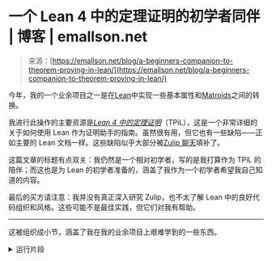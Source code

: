 <!--yml

分类：未分类

日期：2024-05-27 14:33:25

-->

# 一个 Lean 4 中的定理证明的初学者同伴 | 博客 | emallson.net

> 来源：[https://emallson.net/blog/a-beginners-companion-to-theorem-proving-in-lean/](https://emallson.net/blog/a-beginners-companion-to-theorem-proving-in-lean/)

今年，我的一个业余项目之一是在[Lean](https://lean-lang.org/)中实现一些基本属性和[Matroids](https://en.wikipedia.org/wiki/Matroid)之间的转换。

我进行此操作的主要资源是[*Lean 4 中的定理证明*](https://lean-lang.org/theorem_proving_in_lean4/title_page.html)（TPiL），这是一个非常详细的关于如何使用 Lean 作为证明助手的指南。虽然很有用，但它也有一些缺陷——正如主要的 Lean 文档一样。这些缺陷似乎大部分被[Zulip 聊天](https://leanprover-community.github.io/archive/)填补了。

这篇文章的标题有点双关：我仍然是一个相对初学者，写的是我打算作为 TPiL 的陪伴；而这也是为 Lean 的初学者准备的，涵盖了我作为一个初学者希望我自己知道的内容。

最后的买方请注意：我并没有真正深入研究 Zulip，也不太了解 Lean 中的良好代码组织和风格。这些可能不是最佳实践，但它们对我有帮助。

* * *

这被组织成小节，涵盖了我在我的业余项目上艰难学到的一些东西。

<details><summary>运行片段</summary>

你可以在 Lean 或 [Lean 网站](https://live.lean-lang.org/) 上运行下面的代码片段，如果你将此前导语粘贴在顶部：

```
import Mathlib.Data.Finset.Basic import Mathlib.Data.Finset.Card 
```</details>

```
example (S T : Finset α) : S ⊆ T -> T ⊆ S -> T = S := by 
 exact? 
```

在我的 Lean 学习早期，最大的痛点之一是找到要使用的定理。[`mathlib`](https://leanprover-community.github.io/mathlib4_docs/foundational_types.html) 文档很棒，但缺乏 [hoogle](https://hoogle.haskell.org/)-风格的搜索。

编辑：显然不是！`LeahNeukirchen` 在[lobste.rs](https://lobste.rs/s/hwjv0f/beginner_s_companion_theorem_proving#c_7rypt5)上指出了我忽略的两个不同的 hoogle 风格搜索引擎：

`rw?`、`simp?`、`apply?` 和 `exact?` 策略在 Lean 环境中为你提供了专门的 hoogle 风格访问，找到满足特定目标的候选定理，并在编辑器 UI 中列出它们。如果使用 LSP，你可以通过代码操作选择其中一个解决方案。

默认情况下，所有目标都针对当前目标，但 `rw?` 和 `simp?` 可以有 `at` 形式：

```
example (S T : Finset α) : S ⊆ T -> T ⊆ S -> T = S := by 
 intro S_subs T_subs rw? at S_subs 
```

TPiL 在技术术语中解释了这些策略的每一个做什么，但我花了一些时间才理解每个在实践中是怎么做的。

重要的是要理解，这些策略都在根本上执行*模式重写*。每个的模式为：

**输入目标:** `a`

**假设：** `a = b` 或 `a ↔ b`

**输出目标:** `b`

`rw` 是这三个中最直接的。它将一个类似 `a = b` 或 `a <-> b` 的定理或假设应用到一个类似 `a` 的目标上，并用 `b` 替换它。

`rw` 与 `apply` 和 `exact` 不同，可以应用于非目标以转换它们。这对将来自不同来源的定理调整到与你的目标一致以证明它们非常有用。

```
example (S T X : Finset α) : S = X -> X = T -> S = T := by
 intro S_eq X_eq rw [S_eq, <-X_eq] 
```

**输入目标：** `a`

**假设：** `a`

**输出目标：** *无目标*

`exact` 接受一个假设，以及任何需要的参数，并用它来解决当前的目标。它简单而有效。

```
example (S T : Finset α) : S ⊆ T -> T ⊆ S -> S = T := by
 intro S_subs T_subs  /- Finset.Subset.antisymm looks like: S ⊆ T -> T ⊆ S -> S = T -/
  /- the S_subs and T_subs parameters leave us with S = T, which matches the goal. -/
 exact Finset.Subset.antisymm S_subs T_subs 
```

**输入目标：** `b`

**假设：** `a → b`

**输出目标：** `a`

`apply` 使用蕴含转换你的目标为不同的目标。如果在当前范围内存在 `a` 的证明，那么它被应用（在这种情况下，你基本上得到 `exact`）。否则，你会得到一个新的目标 `a`。

```
example (S T : Finset α) : S ⊆ T ∧ T ⊆ S := by
  /- Finset.Subset.antisymm_iff.mp looks like S = T -> S ⊆ T ∧ T ⊆ S -/
 apply Finset.Subset.antisymm_iff.mp  /- new goal: S = T -/ 
```

重要的是（非常重要，我将在稍后再次提到）：一个 `a ↔ b` 或 `a = b` 的假设可以转换为 `a → b`（用 `.mp`）或 `b → a`（用 `.mpr`）。

TPiL 在几个地方提到了子目标，并简要讨论了`have`，但我觉得这个区域被忽略了。向你的大目标添加子目标是使更大的证明可处理的极其有用的方法。

第一种（也似乎是最常见的）引入子目标的方法是通过 `have`，它通常有两个目的。首先：你可以引入更小的目标，这些目标更容易证明 —— 有时甚至 Lean 可以自动证明。

```
/- While lean cannot auto-solve the outer statement, it can trivially solve the both steps with `exact?` -/ example [DecidableEq α] (S : Finset α) (e1 e2 : α) : e2 ∈ S → insert e2 (insert e1 S) = (insert e1 S) := by
 intro e2_mem  have : e2 ∈ (insert e1 S) := by exact? exact? 
```

其次，你可以用它来实例化其他定理以便重用：

```
/- (not runnable) -/ have T_card := ind_rank_eq_largest_ind_subset_card ind (insert e2 S) T T_subs T_ind T_max 
```

相比之下，`if` / `else` 通常在需要引入依赖于[排中律](https://lean-lang.org/theorem_proving_in_lean4/axioms_and_computation.html?highlight=propext#the-law-of-the-excluded-middle)的目标时非常有用。

```
/- there is a theorem in Mathlib for this, but we use `have` to create smaller goals to bypass it -/ example [DecidableEq α] (S : Finset α) (e : α) : (insert e S).card ≤ S.card + 1 := by
  if h : e ∈ S then
  have : insert e S = S := Finset.insert_eq_self.mpr h rw [this]
 exact Nat.le_add_right (Finset.card S) 1
  else
  have : S.card + 1 = (insert e S).card := (Finset.card_insert_of_not_mem h).symm rw [this] 
```

注意，这个与像 `not_not` 这样有用的定理依赖于经典逻辑，因此在严格的构造性意义上（据我所知）不是严格的，但`if` / `else` 特别是在证明的实现中组织思想方面是如此有用，以至于我选择大量使用它。

编辑：看起来 Lean 只有在模块中使用了`open Classical`才允许`if` / `else`的非构造性用法。[更多信息](https://lobste.rs/s/hwjv0f/beginner_s_companion_theorem_proving#c_jc4wbc)

TLiP 讨论了处理带点和 `cases _ with` 以及 `match _ with` 的情况，但我不清楚如何处理其他工具（如 `apply Iff.intro`）生成的（带标签的）子目标。

你可以使用 `case <label> => <proof>` 来处理特定命名的证明。

这与`refine`很匹配，它类似于`exact`但会生成（命名或匿名）占位符的子目标：

```
example (S T : Finset α) : S ⊆ T -> T ⊆ S -> S = T := by
 intros refine Finset.Subset.antisymm ?left ?right case left => assumption case right => assumption 
```

正如上文所述，你可以使用点访问符来转换推理规则：

此外，许多操作符公开了有用的实用程序。以 `a > b` 为例：

+   `le` 产生 `b < a`

+   `not_le` 产生 `¬ a <= b`

+   `asymm` 产生 `¬ a < b`

+   `trans_le` 产生 `a <= c -> b < c`

还有许多其他用法。在你已经证明了`a > b`并且需要证明`¬ a <= b`的情况下，这些用法非常方便，这种情况在逆否命题中经常出现。

这些策略都与否定有关。与`rw`/`apply`/`exact`类似，它们做着不同但相似的事情。

**输入状态：**一个假设`h`，你可以从其他假设中证明`¬ h`

**输出状态：**目标被替换为`¬ h`

这在你构建了一个矛盾的假设以证明矛盾时非常有用，但这个矛盾对于Lean来说并不明显的情况下。

```
example (a b : ℕ) : a > b -> b > a -> True := by
 intro left right absurd right exact left.asymm 
```

**输入状态：**一对假设`h`和`h'`，它们*明显*地相互矛盾

**输出状态：** *无目标*

`contradiction`在Lean明显地将矛盾切除掉时省去了`absurd`的额外步骤。通常，这意味着你有假设`h：a`和`h'：¬ a`。

```
example (a b : ℕ) : a > b -> ¬ a > b -> True := by
 intros contradiction 
```

**输入状态：**一个假设`h`

**输出状态：**目标被替换为`¬ h`，并且`h`被替换为`¬ goal`

与`absurd`/`contradiction`不同，这实际上是在做一些不同的事情：应用[contraposition](https://en.wikipedia.org/wiki/Contraposition)。我包含它主要是因为在TLiP中没有提到这种策略，我经常发现`contrapose`在简化涉及否定与`rw [not_not]`组合的目标时很有用。

```
/- a theorem for this exists in Mathlib, but again we're ignoring it -/ example (S : Finset α) : ¬ S.card = 0 -> S ≠ ∅ := by
 intro neq_zero contrapose neq_zero rw [not_ne_iff] at neq_zero rw [not_not, neq_zero] rfl 
```

在传统的具有代数数据类型的语言中，类型大致分为两组：

在Rust等语言中，这些是`struct`或元组：

```
struct Foo {
  a: usize;
 b: usize; }   struct Bar(usize, usize); 
```

在Lean中，`And`类型，虽然通常写成`A ∧ B`，但实际上是一个看起来像这样的结构：

```
structure And where
  left : α
 right : β 
```

由于这是一个结构，这意味着你可以在假设中解构它：

```
have : a ∧ b := sorry  have 〈 a, b 〉 := this 
```

你可以用两种方式来处理这个目标：

+   实例化结构：`exact 〈 a, b 〉`（关闭目标）

+   转换为子目标：`apply And.intro`（为证明左侧和右侧创建新的目标）

在Rust等语言中，这些是`enum`：

```
enum Foo {
 A(usize),
 B(usize) } 
```

在Lean中，`Or`类型是一个求和类型。虽然写成`A ∨ B`，但实际上会是这样的形式：

```
inductive Or where | inl : α | inr : β 
```

作为一个求和类型，你可以通过在假设中进行*模式匹配*来处理它：

```
have : a ∨ b := sorry  cases this with | inl a => sorry  | inr b => sorry 
```

但是，在目标中，你通常会做两件事之一：

+   实例化结构的一侧：`exact Or.inr b`（关闭目标）。这与`have`很搭配，用于为`Or`的一侧创建一个子目标。

+   转换为蕴含式：例如`rw [or_iff_not_imp_left]`（将`a ∨ b`转换为`¬ a -> b`，并且给定一个`¬a`的假设将目标改为`b`）

在我的业余项目中给我带来最多麻烦的单一事物是证明涉及*存在量词*的定理。了解Lean的构造元素以充分理解存在量词的设计是很重要的，我认为TPiL在解释这一点方面做得相当不错。然而，这种解释并没有真正告诉你如何在更复杂的情况下证明存在量词。

首先：存在量化器的类型是`Exist α β`。这是一个乘积类型，类似于`And`，并且可以以类似的方式解构：

```
have : ∃ x : N, x < 4 := sorry  have 〈x, x_lt〉 := this /- note that `x` is actually an N that exists satisfying x_lt! -/ 
```

这也意味着你 *证明* 存在性的选项很像 `And`。主要是：用 `exact 〈x, h〉` 构造它，`x` 是满足 `h` 的某个值。

那么问题来了：对于复杂类型，你怎么得到一个 `x`？答案是：通过方法得到它。`bex` 似乎是它的常见名字。例如，要获取有限集 `S` 的一个元素：

```
example (S : Finset α) : S ≠ ∅ -> ∃ x : α, x ∈ S := by
 intro h  /- before getting an element from S, we have to construct the Nonempty type -/
  have : S.Nonempty := Finset.nonempty_of_ne_empty h exact this.bex 
```

一旦你习惯了这个，它开始变得相当自然。从集合中检索元素通常需要证明它们是非空的（否则可能没有元素可检索！），但这是一个完全不同的类型（在我的情况下是 `Finset.Nonempty`）是不透明的，我很难发现。

上面，我讨论了 `have` 作为引入子目标来解决的手段。在它旁边存在一个语法上类似的工具：`let`。具体地说：

```
have <name> : <assumption> := <proof of assumption> 
```

可以重新表述为：

```
have <name> : <type> := <construction> 
```

这几乎等同于：

```
let <name> : <type> := <construction> 
```

有一个关键区别：`let` 定义是 *透明的*，而 `have` 定义是 *不透明的*。换句话说：如果你希望重写器能够操作术语的构造，请使用 `let`。否则，使用 `have`。

要看到区别，考虑这个例子：

```
example [DecidableEq α] (a b : Finset α) (e : α) : ¬ e ∈ a -> insert e a = b -> b.card = a.card + 1 := by
 intro mem h  let x := insert e a  have : x.card = a.card + 1 := by
 rw [Finset.card_insert_of_not_mem mem] rw [← this, ← h] 
```

如果 `let x` 被替换为 `have x`，那么内部子目标就不再可证明了——`x` 的定义变得不透明。

还有另一个区别：哪些字段是可选的。`have` 只需要 `construction` / `proof` 字段，而 `let` 至少需要 `name` 和 `construction` 字段（类型可以推断）。

我的最后一条注记——也是关于代码组织的唯一注记——是使用小定理。如果你看一下 mathlib 的大部分内容，你会发现小证明：最多几行。当你熟悉库的内部结构时，这显然是有帮助的，但对于读者来说，不太清楚证明是如何构建的。

但不要因此而让你不专注于小证明！有两个 *强有力* 的原因超出模糊的 "代码架构" 考虑范围：

1.  通过 Lean，小证明通常可以通过 `exact?`、`rw?` 或 `simp?`（如果没有更高级的工具像 [`aesop`](https://github.com/JLimperg/aesop)）自动构造，这意味着你需要做更少的工作。

1.  定理查找策略开始在大型证明状态下表现得更差，这使得交互体验变得更糟。

这不是 *太* 大的问题——我的 Matroid 秩函数的次模性证明源自独立谓词，大约有100行，并且仍然至少是 *可用的*——但肯定是用户体验的一个因素，与良好实践相一致：小定理，像小函数一样，通常更容易处理，而这与 Lean 交互系统的实际性能相一致。

总的来说，通过 Lean 中的这些证明对我来说是一次非常有教益的经验。相对来说，我是一个证明助手的初学者（在研究生期间只轻微地尝试过 Emacs 的[证明通用工具](https://proofgeneral.github.io/) + [Coq](https://coq.inria.fr/)），LSP 和其他工具的质量是巨大的优势。我希望在我更积极地研究理论时存在这样的工具，因为它确实帮助我发现了我做的纸上证明中存在的隐藏假设。

话虽如此：对我来说，它绝对不是纸上工作的替代品。Lean 鼓励小的转换程度使我以一种非常直接的方式错过了森林。它在理论验证中很有用，但不能替代坐下来用笔、纸和茶来证明的过程。

希望这些笔记对其他人想要将 Lean 作为证明助手的人有所帮助（也许，对于不那么致力于建构理论并且更愿意接受诸如`if`/`else`和`not_not`等实际细节的人也是如此）。
